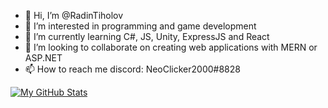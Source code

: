 - 👋 Hi, I’m @RadinTiholov
- 👀 I’m interested in programming and game development
- 🌱 I’m currently learning C#, JS, Unity, ExpressJS and React
- 💞️ I’m looking to collaborate on creating web applications with MERN or ASP.NET
- 📫 How to reach me discord: NeoClicker2000#8828


[![My GitHub Stats](https://github-readme-stats.vercel.app/api/?username=RadinTiholov&count_private=true&theme=tokyonight&showicons=true)]()
